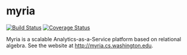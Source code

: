 myria
=====
[![Build Status](https://travis-ci.org/uwescience/myria.svg)](https://travis-ci.org/uwescience/myria) [![Coverage Status](https://coveralls.io/repos/uwescience/myria/badge.png)](https://coveralls.io/r/uwescience/myria)

Myria is a scalable Analytics-as-a-Service platform based on relational algebra. See the website at <http://myria.cs.washington.edu>.
